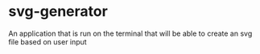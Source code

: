 # svg-generator
An application that is run on the terminal that will be able to create an svg file based on user input
